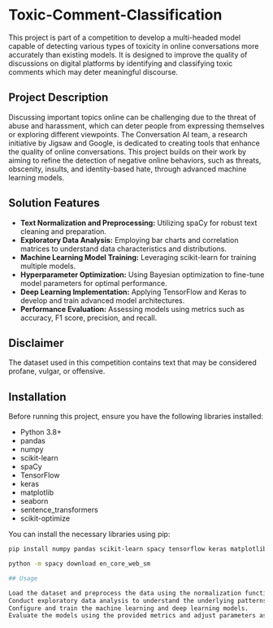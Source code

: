 # Toxic-Comment-Classification

This project is part of a competition to develop a multi-headed model capable of detecting various types of toxicity in online conversations more accurately than existing models. It is designed to improve the quality of discussions on digital platforms by identifying and classifying toxic comments which may deter meaningful discourse.

## Project Description

Discussing important topics online can be challenging due to the threat of abuse and harassment, which can deter people from expressing themselves or exploring different viewpoints. The Conversation AI team, a research initiative by Jigsaw and Google, is dedicated to creating tools that enhance the quality of online conversations. This project builds on their work by aiming to refine the detection of negative online behaviors, such as threats, obscenity, insults, and identity-based hate, through advanced machine learning models.

## Solution Features

- **Text Normalization and Preprocessing:** Utilizing spaCy for robust text cleaning and preparation.
- **Exploratory Data Analysis:** Employing bar charts and correlation matrices to understand data characteristics and distributions.
- **Machine Learning Model Training:** Leveraging scikit-learn for training multiple models.
- **Hyperparameter Optimization:** Using Bayesian optimization to fine-tune model parameters for optimal performance.
- **Deep Learning Implementation:** Applying TensorFlow and Keras to develop and train advanced model architectures.
- **Performance Evaluation:** Assessing models using metrics such as accuracy, F1 score, precision, and recall.

## Disclaimer

The dataset used in this competition contains text that may be considered profane, vulgar, or offensive.

## Installation

Before running this project, ensure you have the following libraries installed:

- Python 3.8+
- pandas
- numpy
- scikit-learn
- spaCy
- TensorFlow
- keras
- matplotlib
- seaborn
- sentence_transformers
- scikit-optimize

You can install the necessary libraries using pip:

```bash
pip install numpy pandas scikit-learn spacy tensorflow keras matplotlib seaborn sentence_transformers scikit-optimize

python -m spacy download en_core_web_sm

## Usage

Load the dataset and preprocess the data using the normalization functions.
Conduct exploratory data analysis to understand the underlying patterns.
Configure and train the machine learning and deep learning models.
Evaluate the models using the provided metrics and adjust parameters as necessary.

